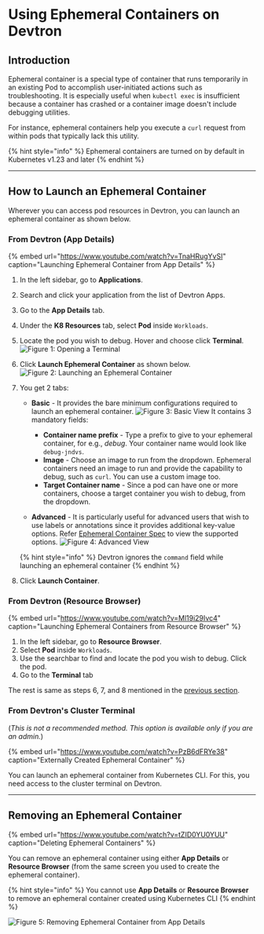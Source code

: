 # Using Ephemeral Containers on Devtron

## Introduction

Ephemeral container is a special type of container that runs temporarily in an existing Pod to accomplish user-initiated actions such as troubleshooting. It is especially useful when `kubectl exec` is insufficient because a container has crashed or a container image doesn't include debugging utilities.

For instance, ephemeral containers help you execute a `curl` request from within pods that typically lack this utility.

{% hint style="info" %}
Ephemeral containers are turned on by default in Kubernetes v1.23 and later
{% endhint %}

<hr />

## How to Launch an Ephemeral Container

Wherever you can access pod resources in Devtron, you can launch an ephemeral container as shown below.

### From Devtron (App Details)

{% embed url="https://www.youtube.com/watch?v=TnaHRugYvSI" caption="Launching Ephemeral Container from App Details" %}

1. In the left sidebar, go to **Applications**.
2. Search and click your application from the list of Devtron Apps.
3. Go to the **App Details** tab.
4. Under the **K8 Resources** tab, select **Pod** inside `Workloads`.
5. Locate the pod you wish to debug. Hover and choose click **Terminal**.
    ![Figure 1: Opening a Terminal](https://devtron-public-asset.s3.us-east-2.amazonaws.com/images/debugging-deployment-and-monitoring/terminal.jpg)
6. Click **Launch Ephemeral Container** as shown below.
    ![Figure 2: Launching an Ephemeral Container](https://devtron-public-asset.s3.us-east-2.amazonaws.com/images/debugging-deployment-and-monitoring/launch-ec-new.jpg)
7. You get 2 tabs:
    * **Basic** - It provides the bare minimum configurations required to launch an ephemeral container.
    ![Figure 3: Basic View](https://devtron-public-asset.s3.us-east-2.amazonaws.com/images/debugging-deployment-and-monitoring/basic.jpg)
    It contains 3 mandatory fields:
        * **Container name prefix** - Type a prefix to give to your ephemeral container, for e.g., *debug*. Your container name would look like `debug-jndvs`.
        * **Image** - Choose an image to run from the dropdown. Ephemeral containers need an image to run and provide the capability to debug, such as `curl`. You can use a custom image too.
        * **Target Container name** - Since a pod can have one or more containers, choose a target container you wish to debug, from the dropdown.

    * **Advanced** - It is particularly useful for advanced users that wish to use labels or annotations since it provides additional key-value options. Refer [Ephemeral Container Spec](https://kubernetes.io/docs/reference/generated/kubernetes-api/v1.28/#ephemeralcontainer-v1-core) to view the supported options.
    ![Figure 4: Advanced View](https://devtron-public-asset.s3.us-east-2.amazonaws.com/images/debugging-deployment-and-monitoring/advanced.jpg)
    
    {% hint style="info" %}
    Devtron ignores the `command` field while launching an ephemeral container
    {% endhint %}
8. Click **Launch Container**.

### From Devtron (Resource Browser)

{% embed url="https://www.youtube.com/watch?v=Ml19i29Ivc4" caption="Launching Ephemeral Containers from Resource Browser" %}

1. In the left sidebar, go to **Resource Browser**.
2. Select **Pod** inside `Workloads`.
3. Use the searchbar to find and locate the pod you wish to debug. Click the pod.
4. Go to the **Terminal** tab 

The rest is same as steps 6, 7, and 8 mentioned in the [previous section](#from-devtron-app-details).

### From Devtron's Cluster Terminal

(*This is not a recommended method. This option is available only if you are an admin.*)

{% embed url="https://www.youtube.com/watch?v=PzB6dFRYe38" caption="Externally Created Ephemeral Container" %}

You can launch an ephemeral container from Kubernetes CLI. For this, you need access to the cluster terminal on Devtron.

<hr />

## Removing an Ephemeral Container

{% embed url="https://www.youtube.com/watch?v=tZID0YU0YUU" caption="Deleting Ephemeral Containers" %}

You can remove an ephemeral container using either **App Details** or **Resource Browser** (from the same screen you used to create the ephemeral container).

{% hint style="info" %}
You cannot use **App Details** or **Resource Browser** to remove an ephemeral container created using Kubernetes CLI
{% endhint %}

![Figure 5: Removing Ephemeral Container from App Details](https://devtron-public-asset.s3.us-east-2.amazonaws.com/images/debugging-deployment-and-monitoring/delete-ec.jpg)





